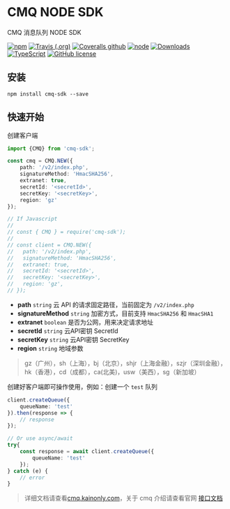 # CMQ NODE SDK

CMQ 消息队列 NODE SDK

[![npm](https://img.shields.io/npm/v/cmq-sdk.svg?style=flat-square)](https://www.npmjs.com/package/cmq-sdk)
[![Travis (.org)](https://img.shields.io/travis/kainonly/cmq-node-sdk.svg?style=flat-square)](https://travis-ci.org/kainonly/cmq-node-sdk)
[![Coveralls github](https://img.shields.io/coveralls/github/kainonly/cmq-node-sdk.svg?style=flat-square)](https://coveralls.io/github/kainonly/cmq-node-sdk)
[![node](https://img.shields.io/node/v/cmq-sdk.svg?style=flat-square)](https://www.npmjs.com/package/cmq-sdk)
[![Downloads](https://img.shields.io/npm/dm/cmq-sdk.svg?style=flat-square)](https://www.npmjs.com/package/cmq-sdk)
[![TypeScript](https://img.shields.io/badge/%3C%2F%3E-TypeScript-blue.svg?style=flat-square)](https://www.typescriptlang.org/)
[![GitHub license](https://img.shields.io/badge/license-MIT-blue.svg?style=flat-square)](https://raw.githubusercontent.com/kainonly/cmq-nodejs-sdk/master/LICENSE)

## 安装

```shell
npm install cmq-sdk --save
```

## 快速开始

创建客户端

```typescript
import {CMQ} from 'cmq-sdk';

const cmq = CMQ.NEW({
    path: '/v2/index.php',
    signatureMethod: 'HmacSHA256',
    extranet: true,
    secretId: '<secretId>',
    secretKey: '<secretKey>',
    region: 'gz'
});

// If Javascript
//
// const { CMQ } = require('cmq-sdk');
// 
// const client = CMQ.NEW({
//   path: '/v2/index.php',
//   signatureMethod: 'HmacSHA256',
//   extranet: true,
//   secretId: '<secretId>',
//   secretKey: '<secretKey>',
//   region: 'gz',
// });
```

- **path** `string` 云 API 的请求固定路径，当前固定为 `/v2/index.php`
- **signatureMethod** `string` 加密方式，目前支持 `HmacSHA256` 和 `HmacSHA1`
- **extranet** `boolean` 是否为公网，用来决定请求地址
- **secretId** `string`  云API密钥 SecretId
- **secretKey** `string`  云API密钥 SecretKey
- **region** `string` 地域参数

> gz（广州），sh（上海），bj（北京），shjr（上海金融），szjr（深圳金融），hk（香港），cd（成都），ca(北美)，usw（美西），sg（新加坡）

创建好客户端即可操作使用，例如：创建一个 `test` 队列

```typescript
client.createQueue({
    queueName: 'test'
}).then(response => {
    // response
});

// Or use async/await
try{
    const response = await client.createQueue({
        queueName: 'test'
    });
} catch (e) {
    // error
}
```

> 详细文档请查看[cmq.kainonly.com](https://cmq.kainonly.com)，关于 cmq 介绍请查看官网 [接口文档](https://cloud.tencent.com/document/api/406/5852)

